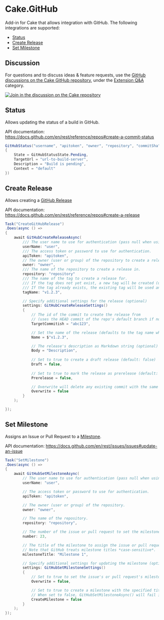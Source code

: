# Cake.GitHub

Add-in for Cake that allows integration with GitHub. The following integrations are supported:

* [Status](#status)
* [Create Release](#create-release)
* [Set Milestone](#set-milestone)

## Discussion

For questions and to discuss ideas & feature requests, use the [GitHub discussions on the Cake GitHub repository](https://github.com/cake-build/cake/discussions), under the [Extension Q&A](https://github.com/cake-build/cake/discussions/categories/extension-q-a) category.

[![Join in the discussion on the Cake repository](https://img.shields.io/badge/GitHub-Discussions-green?logo=github)](https://github.com/cake-build/cake/discussions)

## Status

Allows updating the status of a build in GitHub.

API documentation: https://docs.github.com/en/rest/reference/repos#create-a-commit-status

```cs
GitHubStatus("username", "apitoken", "owner", "repository", "commitSha", new GitHubStatusSettings
{
    State = GitHubStatusState.Pending,
    TargetUrl = "url-to-build-server",
    Description = "Build is pending",
    Context = "default"
})
```

## Create Release

Allows creating a [GitHub Release](https://docs.github.com/en/repositories/releasing-projects-on-github/about-releases)

API documentation: https://docs.github.com/en/rest/reference/repos#create-a-release

```cs
Task("CreateGitHubRelease")
.Does(async () =>
{
    await GitHubCreateReleaseAsync(
        /// The user name to use for authentication (pass null when using an access token).
        userName: "user",
        /// The access token or password to use for authentication.
        apiToken: "apitoken",
        // The owner (user or group) of the repository to create a release in.
        owner: "owner", 
        /// The name of the repository to create a release in.
        repository: "repository"
        /// The name of the tag to create a release for. 
        /// If the tag does not yet exist, a new tag will be created (using either the HEAD of the default branch or the commit specified in the settings).
        /// If the tag already exists, the existing tag will be used and the commit specified in the settings will be ignored.
        tagName: "v1.2.3",

        // Specify additional settings for the release (optional)
        settings: GitHubCreateReleaseSettings() 
        {
            // The id of the commit to create the release from 
            // (uses the HEAD commit of the repo's default branch if not specified)
            TargetCommitish = "abc123",

            // Set the name of the release (defaults to the tag name when not specified)
            Name = $"v1.2.3",

            // The release's description as Markdown string (optional)
            Body = "Description",
            
            // Set to true to create a draft release (default: false)
            Draft = false,
            
            // Set to true to mark the release as prerelease (default: false)
            Prerelease = false,

            // Overwrite will delete any existing commit with the same tag name if it exists
            Overwrite = false
        }
    );

});
```

## Set Milestone

Assigns an Issue or Pull Request to a [Milestone](https://docs.github.com/en/issues/using-labels-and-milestones-to-track-work/about-milestones).

API documentation: https://docs.github.com/en/rest/issues/issues#update-an-issue

```cs
Task("SetMilestone")
.Does(async () =>
{
    await GitHubSetMilestoneAsync(
        // The user name to use for authentication (pass null when using an access token).
        userName: "user",

        // The access token or password to use for authentication.
        apiToken: "apitoken",

        // The owner (user or group) of the repository.
        owner: "owner",

        // The name of the repository.
        repository: "repository",

        // The number of the issue or pull request to set the milestone for.
        number: 23,

        // The title of the milestone to assign the issue or pull request to.
        // Note that GitHub treats milestone titles *case-sensitive*.
        milestoneTitle: "Milestone 1",

        // Specify additional settings for updating the milestone (optional)
        settings: GitHubSetMilestoneSettings()
        {
            // Set to true to set the issue's or pull request's milestone even if it is already set to a different milestone (default: false)
            Overwrite = false,

            // Set to true to create a milestone with the specified title if no such milestone exists (default: false)
            // When set to false, GitHubSetMilestoneAsync() will fail if no matching milestone is found.
            CreateMilestone = false
        }
    );
});
```
